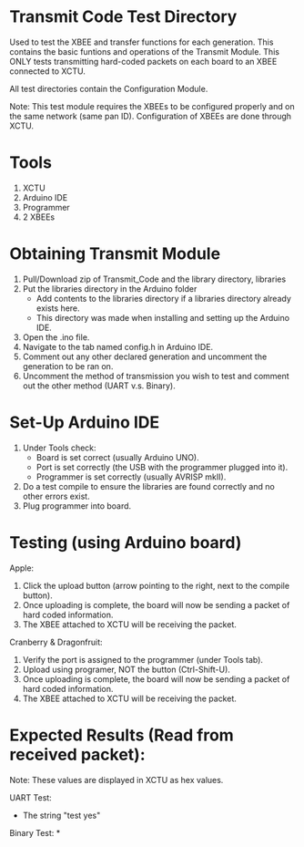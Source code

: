 # Transmit Code Test Directory

Used to test the XBEE and transfer functions for each generation.  This contains the basic funtions and operations of the Transmit Module.  This ONLY tests transmitting hard-coded packets on each board to an XBEE connected to XCTU.

All test directories contain the Configuration Module.

Note: This test module requires the XBEEs to be configured properly and on the same network (same pan ID).  Configuration of XBEEs are done through XCTU.

# Tools

1. XCTU
2. Arduino IDE
3. Programmer
4. 2 XBEEs

# Obtaining Transmit Module

1. Pull/Download zip of Transmit_Code and the library directory, libraries
2. Put the libraries directory in the Arduino folder
   * Add contents to the libraries directory if a libraries directory already exists here.
   * This directory was made when installing and setting up the Arduino IDE.
3. Open the .ino file.
4. Navigate to the tab named config.h in Arduino IDE.
5. Comment out any other declared generation and uncomment the generation to be ran on.
6. Uncomment the method of transmission you wish to test and comment out the other method (UART v.s. Binary).

# Set-Up Arduino IDE

1. Under Tools check:
   * Board is set correct (usually Arduino UNO).
   * Port is set correctly (the USB with the programmer plugged into it).
   * Programmer is set correctly (usually AVRISP mkII).
2. Do a test compile to ensure the libraries are found correctly and no other errors exist.
3. Plug programmer into board.

# Testing (using Arduino board)
Apple:

1. Click the upload button (arrow pointing to the right, next to the compile button).
2. Once uploading is complete, the board will now be sending a packet of hard coded information.
3. The XBEE attached to XCTU will be receiving the packet.

Cranberry & Dragonfruit:

1. Verify the port is assigned to the programmer (under Tools tab).
2. Upload using programer, NOT the button (Ctrl-Shift-U).
3. Once uploading is complete, the board will now be sending a packet of hard coded information.
3. The XBEE attached to XCTU will be receiving the packet.

# Expected Results (Read from received packet):
Note: These values are displayed in XCTU as hex values.

UART Test:
* The string "test yes"

Binary Test:
* 
